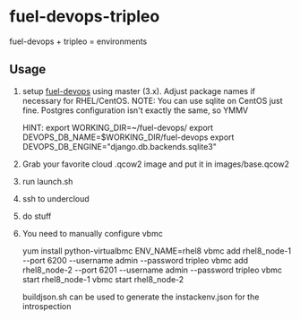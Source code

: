 fuel-devops-tripleo
===================

fuel-devops + tripleo = environments


Usage
-----

1) setup [fuel-devops](https://docs.openstack.org/fuel-docs/latest/devdocs/devops.html) using
   master (3.x). Adjust package names if necessary for RHEL/CentOS.
   NOTE: You can use sqlite on CentOS just fine. Postgres configuration isn't exactly the same, so YMMV

   HINT:
   export WORKING_DIR=~/fuel-devops/
   export DEVOPS_DB_NAME=$WORKING_DIR/fuel-devops
   export DEVOPS_DB_ENGINE="django.db.backends.sqlite3"

2) Grab your favorite cloud .qcow2 image and put it in images/base.qcow2

3) run launch.sh

4) ssh to undercloud

5) do stuff

6) You need to manually configure vbmc

   yum install python-virtualbmc
   ENV_NAME=rhel8
   vbmc add rhel8_node-1 --port 6200 --username admin --password tripleo
   vbmc add rhel8_node-2 --port 6201 --username admin --password tripleo
   vbmc start rhel8_node-1
   vbmc start rhel8_node-2


   buildjson.sh can be used to generate the instackenv.json for the introspection

